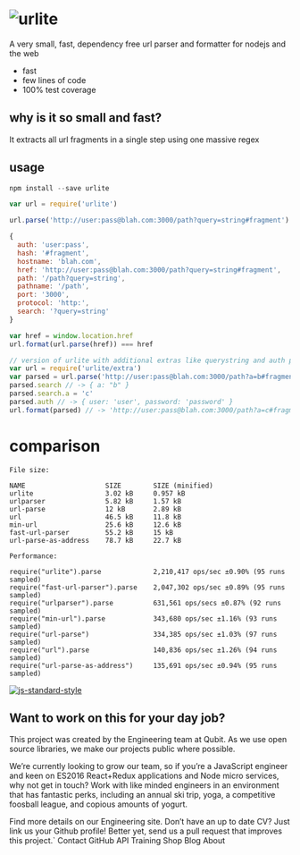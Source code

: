 # ![urlite](https://cloud.githubusercontent.com/assets/640611/11125144/30a12ab0-8960-11e5-91ba-dfb682572a6c.png)

A very small, fast, dependency free url parser and formatter for nodejs and the web

- fast
- few lines of code
- 100% test coverage

## why is it so small and fast?
It extracts all url fragments in a single step using one massive regex

## usage
```js
npm install --save urlite

var url = require('urlite')

url.parse('http://user:pass@blah.com:3000/path?query=string#fragment')

{
  auth: 'user:pass',
  hash: '#fragment',
  hostname: 'blah.com',
  href: 'http://user:pass@blah.com:3000/path?query=string#fragment',
  path: '/path?query=string',
  pathname: '/path',
  port: '3000',
  protocol: 'http:',
  search: '?query=string'
}

var href = window.location.href
url.format(url.parse(href)) === href

// version of urlite with additional extras like querystring and auth parsing
var url = require('urlite/extra')
var parsed = url.parse('http://user:pass@blah.com:3000/path?a=b#fragment')
parsed.search // -> { a: "b" }
parsed.search.a = 'c'
parsed.auth // -> { user: 'user', password: 'password' }
url.format(parsed) // -> 'http://user:pass@blah.com:3000/path?a=c#fragment'
```

# comparison
```
File size:

NAME                    SIZE        SIZE (minified)
urlite                  3.02 kB     0.957 kB
urlparser               5.82 kB     1.57 kB
url-parse               12 kB       2.89 kB
url                     46.5 kB     11.8 kB
min-url                 25.6 kB     12.6 kB
fast-url-parser         55.2 kB     15 kB
url-parse-as-address    78.7 kB     22.7 kB
```

```
Performance:

require("urlite").parse             2,210,417 ops/sec ±0.90% (95 runs sampled)
require("fast-url-parser").parse    2,047,302 ops/sec ±0.89% (95 runs sampled)
require("urlparser").parse          631,561 ops/secs ±0.87% (92 runs sampled)
require("min-url").parse            343,680 ops/sec ±1.16% (93 runs sampled)
require("url-parse")                334,385 ops/sec ±1.03% (97 runs sampled)
require("url").parse                140,836 ops/sec ±1.26% (94 runs sampled)
require("url-parse-as-address")     135,691 ops/sec ±0.94% (95 runs sampled)
```

[![js-standard-style](https://cdn.rawgit.com/feross/standard/master/badge.svg)](https://github.com/feross/standard)



## Want to work on this for your day job?

This project was created by the Engineering team at Qubit. As we use open source libraries, we make our projects public where possible.

We’re currently looking to grow our team, so if you’re a JavaScript engineer and keen on ES2016 React+Redux applications and Node micro services, why not get in touch? Work with like minded engineers in an environment that has fantastic perks, including an annual ski trip, yoga, a competitive foosball league, and copious amounts of yogurt.

Find more details on our Engineering site. Don’t have an up to date CV? Just link us your Github profile! Better yet, send us a pull request that improves this project.`
Contact GitHub API Training Shop Blog About
